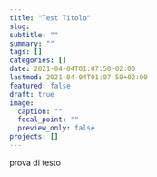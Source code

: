 ```yaml
---
title: "Test Titolo"
slug:
subtitle: ""
summary: ""
tags: []
categories: []
date: 2021-04-04T01:07:50+02:00
lastmod: 2021-04-04T01:07:50+02:00
featured: false
draft: true
image:
  caption: ""
  focal_point: ""
  preview_only: false
projects: []
---
```


prova di testo